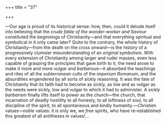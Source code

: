 +++
title = "37"

+++

—Our age is proud of its historical sense: how, then, could it delude itself into believing that the *crude fable of the wonder-worker and Saviour* constituted the beginnings of Christianity—and that everything spiritual and symbolical in it only came later? Quite to the contrary, the whole history of Christianity—from the death on the cross onward—is the history of a progressively clumsier misunderstanding of an *original* symbolism. With every extension of Christianity among larger and ruder masses, even less capable of grasping the principles that gave birth to it, the need arose to make it more and more *vulgar* and *barbarous*—it absorbed the teachings and rites of all the *subterranean* cults of the *imperium Romanum*, and the absurdities engendered by all sorts of sickly reasoning. It was the fate of Christianity that its faith had to become as sickly, as low and as vulgar as the needs were sickly, low and vulgar to which it had to administer. A *sickly barbarism* finally lifts itself to power as the church—the church, that incarnation of deadly hostility to all honesty, to all loftiness of soul, to all discipline of the spirit, to all spontaneous and kindly humanity.—*Christian* values—*noble* values: it is only we, we *free* spirits, who have re-established this greatest of all antitheses in values\!...
